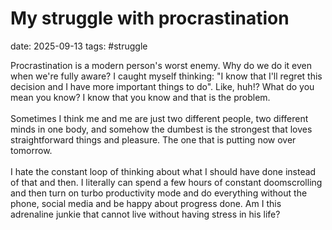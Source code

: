 # My struggle with procrastination
date: 2025-09-13
tags: #struggle

Procrastination is a modern person's worst enemy. Why do we do it even when we're fully aware? I caught myself thinking: "I know that I'll regret this decision and I have more important things to do". Like, huh!? What do you mean you know? I know that you know and that is the problem. </br> </br> Sometimes I think me and me are just two different people, two different minds in one body, and somehow the dumbest is the strongest that loves straightforward things and pleasure. The one that is putting now over tomorrow.</br> </br>I hate the constant loop of thinking about what I should have done instead of that and then. I literally can spend a few hours of constant doomscrolling and then turn on turbo productivity mode and do everything without the phone, social media and be happy about progress done. Am I this adrenaline junkie that cannot live without having stress in his life?